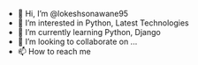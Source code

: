 - 👋 Hi, I’m @lokeshsonawane95
- 👀 I’m interested in Python, Latest Technologies
- 🌱 I’m currently learning Python, Django
- 💞️ I’m looking to collaborate on ...
- 📫 How to reach me 

<!---
lokeshsonawane95/lokeshsonawane95 is a ✨ special ✨ repository because its `README.md` (this file) appears on your GitHub profile.
You can click the Preview link to take a look at your changes.
--->
